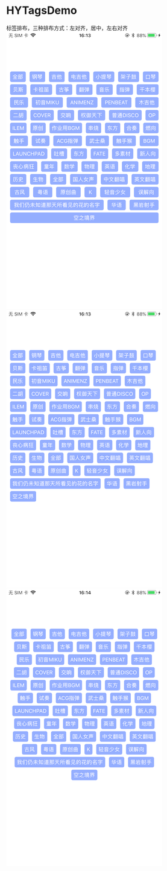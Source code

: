 # HYTagsDemo
标签排布，三种排布方式：左对齐，居中，左右对齐
![左右对齐](https://github.com/SGHY/HYTagsDemo/blob/master/IMG_1650.PNG "左右对齐")
![左对齐](https://github.com/SGHY/HYTagsDemo/blob/master/IMG_1651.PNG "左对齐")
![居中显示](https://github.com/SGHY/HYTagsDemo/blob/master/IMG_1652.PNG "居中显示")

